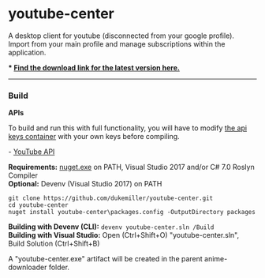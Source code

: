 # youtube-center
A desktop client for youtube (disconnected from your google profile). Import from your main profile and manage subscriptions within the application.

**\* [Find the download link for the latest version here.](https://github.com/dukemiller/youtube-center/releases/latest)**  

---

### Build 
**APIs**  

To build and run this with full functionality, you will have to modify [the api keys container](youtube-center/Classes/ApiKeys.cs) with your own keys before compiling.  

\- [YouTube API](https://console.developers.google.com/apis/)  

**Requirements:** [nuget.exe](https://dist.nuget.org/win-x86-commandline/latest/nuget.exe) on PATH, Visual Studio 2017 and/or C# 7.0 Roslyn Compiler  
**Optional:** Devenv (Visual Studio 2017) on PATH  

```
git clone https://github.com/dukemiller/youtube-center.git
cd youtube-center
nuget install youtube-center\packages.config -OutputDirectory packages
```  

**Building with Devenv (CLI):** ``devenv youtube-center.sln /Build``  
**Building with Visual Studio:**  Open (Ctrl+Shift+O) "youtube-center.sln", Build Solution (Ctrl+Shift+B)

A "youtube-center.exe" artifact will be created in the parent anime-downloader folder.
